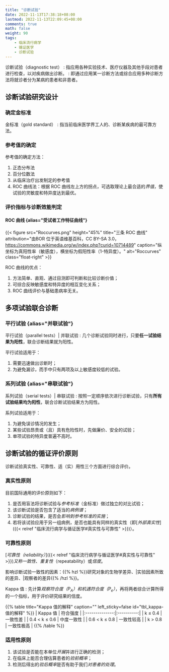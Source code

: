```yaml
---
title: "诊断试验"
date: 2022-11-13T17:38:18+08:00
lastmod: 2022-11-13T22:09:45+08:00
comments: true
math: false
weight: 90
tags:
    - 临床流行病学
    - 循证医学
    - 诊断试验
---
```


诊断试验（diagnostic test）
: 指应用各种实验技术、医疗仪器及其他手段对患者进行检查，以对疾病做出诊断。
: 即通过应用某一诊断方法或综合应用多种诊断方法将就诊者分为某病的患者和非患者。

<!--more-->

## 诊断试验研究设计

### 确定金标准

金标准（gold standard）
: 指当前临床医学界工人的、诊断某疾病的最可靠方法。

### 参考值的确定

参考值的确定方法：

1. 正态分布法
2. 百分位数法
3. 从临床治疗出发制定的参考值
4. ROC 曲线法：根据 ROC 曲线左上方的拐点，可选取理论上最合适的*界值*，使试验的灵敏度和特异度达到最优。

### 评价指标与诊断效能判定

#### ROC 曲线 {alias="受试者工作特征曲线"}

{{< figure src="Roccurves.png" height="45%" title="三条 ROC 曲线" attribution="由BOR 位于英语维基百科，CC BY-SA 3.0，https://commons.wikimedia.org/w/index.php?curid=10714489" caption="纵坐标为真阳性率（敏感度），横坐标为假阳性率（1-特异度）。" alt="Roccurves" class="float-right" >}}

ROC 曲线的优点：

1. 方法简单、直观、通过目测即可判断和比较诊断价值；
2. 可综合反映敏感度和特异度的相互变化关系；
3. ROC 曲线评价与基础患病率无关。

## 多项试验联合诊断

### 平行试验 {alias="并联试验"}

平行试验（parallel tests）| 并联试验
: 几个诊断试验同时进行，只要**任一试验结果为阳性**，联合诊断结果就为阳性。

平行试验适用于：

1. 需要迅速做出诊断时；
2. 为避免漏诊，而手中只有两项及以上敏感度较低的试验。

### 系列试验 {alias="串联试验"}

系列试验（serial tests）| 串联试验
: 按照一定顺序依次进行诊断试验，只有**所有试验结果均为阳性**，联合诊断试验结果方为阳性。

系列试验适用于：

1. 为避免误诊情况的发生；
2. 某些试验昂贵或（且）具有危险性时，先做廉价、安全的试验；
3. 单项试验的特异度普遍不高时。

## 诊断试验的循证评价原则

诊断试验真实性、可靠性、适（实）用性三个方面进行综合评价。

### 真实性原则

目前国际通用的评价原则如下：

1. 是否用盲法将诊断试验与*参考标准*（金标准）做过独立的对比试验；
2. 该诊断试验是否包含了适当的*病例谱*；
3. 诊断试验的结果，是否会*影响到参考标准的实施*；
4. 若将该试验应用于另一组病例，是否也能具有同样的真实性（即[*外部真实性*]({{< relref "临床流行病学与循证医学#真实性与可靠性" >}})）。

### 可靠性原则

[*可靠性（reliability）*]({{< relref "临床流行病学与循证医学#真实性与可靠性" >}})*又称一致性*、*重复性*（repeatability）或*信度*。

影响诊断试验一致性的因素：{{% hzl %}}研究对象的生物学差异、|实验因素所致的差异、|观察者的差异{{% /hzl %}}。

Kappa 值
: 先计算*观察符合度（P<sub>A</sub>）*和*机遇符合度（P<sub>e</sub>）*，再将两者综合计算所得的一个指标，用于评价研究结果的信度。

{{% table title="Kappa 值的解释" caption="" left_sticky=false id="tbl_kappa-值的解释" %}}
|    Kappa 值    |  符合强度  |
|:--------------:|:----------:|
|     k ≤ 0.4    |  一致性差  |
| 0.4 \< k ≤ 0.6 | 中度一致性 |
| 0.6 \< k ≤ 0.8 | 一致性较高 |
|    k \> 0.8    | 一致性极高 |
{{% /table %}}

### 适用性原则

1. 该试验是否能在本单位*开展*并进行正确的检测；
2. 在临床上能否合理估算患者的*验前概率*；
3. 检测后得出的*验后概率*是否有助于我们*对患者的处理*。
